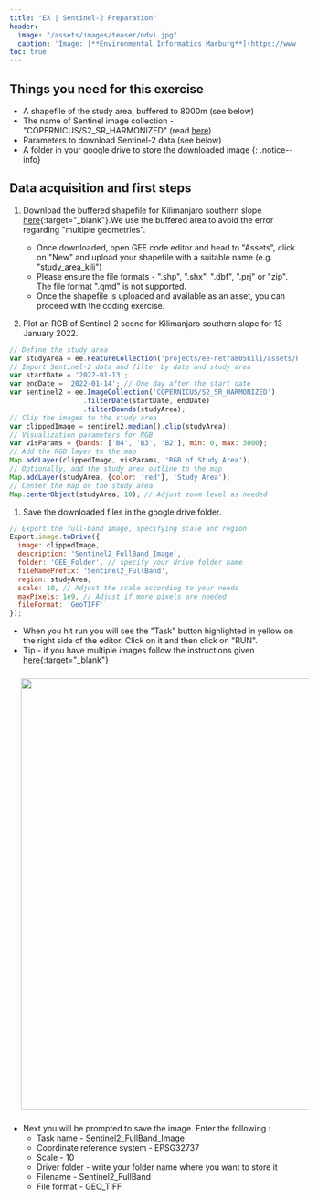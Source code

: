 ```yaml
---
title: "EX | Sentinel-2 Preparation"
header:
  image: "/assets/images/teaser/ndvi.jpg"
  caption: 'Image: [**Environmental Informatics Marburg**](https://www.uni-marburg.de/en/fb19/disciplines/physisch/environmentalinformatics){:target="_blank"}'
toc: true  
---
```


## Things you need for this exercise
* A shapefile of the study area, buffered to 8000m (see below)
* The name of Sentinel image collection - "COPERNICUS/S2_SR_HARMONIZED" (read [here](https://developers.google.com/earth-engine/datasets/catalog/COPERNICUS_S2_SR_HARMONIZED)) 
* Parameters to download Sentinel-2 data  (see below)
* A folder in your google drive to store the downloaded image
{: .notice--info}


## Data acquisition and first steps

1. Download the buffered shapefile for Kilimanjaro southern slope [here](http://85.214.102.111/kili_data/){:target="_blank"}.We use the buffered area to avoid the error regarding "multiple geometries".
	* Once downloaded, open GEE code editor and head to "Assets", click on "New" and upload your shapefile with a suitable name (e.g. "study_area_kili") 
	* Please ensure the file formats - ".shp", ".shx", ".dbf", ".prj" or "zip". The file format ".qmd" is not supported. 
	* Once the shapefile is uploaded and available as an asset, you can proceed with the coding exercise.

1. Plot an RGB of Sentinel-2 scene for Kilimanjaro southern slope for 13 January 2022. 
   
```js
// Define the study area
var studyArea = ee.FeatureCollection('projects/ee-netra805kili/assets/buffered_8000m_veg_aug1_kili_ses')
// Import Sentinel-2 data and filter by date and study area
var startDate = '2022-01-13';
var endDate = '2022-01-14'; // One day after the start date
var sentinel2 = ee.ImageCollection('COPERNICUS/S2_SR_HARMONIZED')
                  .filterDate(startDate, endDate)
                  .filterBounds(studyArea);
// Clip the images to the study area
var clippedImage = sentinel2.median().clip(studyArea);
// Visualization parameters for RGB
var visParams = {bands: ['B4', 'B3', 'B2'], min: 0, max: 3000};
// Add the RGB layer to the map
Map.addLayer(clippedImage, visParams, 'RGB of Study Area');
// Optionally, add the study area outline to the map
Map.addLayer(studyArea, {color: 'red'}, 'Study Area');
// Center the map on the study area
Map.centerObject(studyArea, 10); // Adjust zoom level as needed
```
1. Save the downloaded files in the google drive folder.

```js
// Export the full-band image, specifying scale and region
Export.image.toDrive({
  image: clippedImage,
  description: 'Sentinel2_FullBand_Image',
  folder: 'GEE_Folder', // specify your drive folder name
  fileNamePrefix: 'Sentinel2_FullBand',
  region: studyArea,
  scale: 10, // Adjust the scale according to your needs
  maxPixels: 1e9, // Adjust if more pixels are needed
  fileFormat: 'GeoTIFF'
});
```
 * When you hit run you will see the "Task" button highlighted in yellow on the right side of the editor. Click on it and then click on "RUN". 
 * Tip - if you have multiple images follow the instructions given [here](https://benny.istan.to/blog/20220319-batch-task-execution-in-google-earth-engine-code-editor){:target="_blank"}

<img src="task_gee.png" width="1280" height="755" align="centre" vspace="10" hspace="20">

 * Next you will be prompted to save the image. Enter the following :
	* Task name -  Sentinel2_FullBand_Image
	* Coordinate reference system - EPSG32737
	* Scale - 10
	* Driver folder - write your folder name where you want to store it
	* Filename - Sentinel2_FullBand
	* File format - GEO_TIFF


